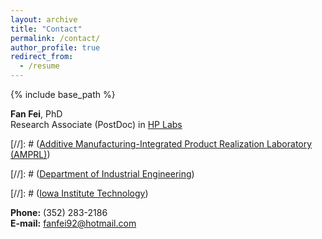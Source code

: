 ```yaml
---
layout: archive
title: "Contact"
permalink: /contact/
author_profile: true
redirect_from:
  - /resume
---
```


{% include base_path %}

**Fan Fei**, PhD<br/>
Research Associate (PostDoc) in [HP Labs](https://www.hp.com/us-en/hp-labs/research/overview.html#section=tabs&tab=3d)<br/>

[//]: # ([Additive Manufacturing-Integrated Product Realization Laboratory (AMPRL)](http://user.engineering.uiowa.edu/~xuasong/index.html))

[//]: # ([Department of Industrial Engineering](https://ise.engineering.uiowa.edu/))

[//]: # ([Iowa Institute Technology](https://iti.uiowa.edu/))

**Phone:** (352) 283-2186<br/>
**E-mail:** fanfei92@hotmail.com<br/>
